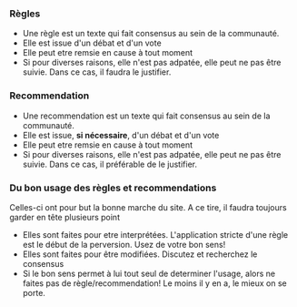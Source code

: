 
### Règles

* Une règle est un texte qui fait consensus au sein de la communauté.
* Elle est issue d'un débat et d'un vote
* Elle peut etre remsie en cause à tout moment
* Si pour diverses raisons, elle n'est pas adpatée, elle peut ne pas être suivie. Dans ce cas, il faudra le justifier. 

### Recommendation

* Une recommendation est un texte qui fait consensus au sein de la communauté.
* Elle est issue, **si nécessaire**, d'un débat et d'un vote
* Elle peut etre remsie en cause à tout moment
* Si pour diverses raisons, elle n'est pas adpatée, elle peut ne pas être suivie. Dans ce cas, il préférable de le justifier. 

### Du bon usage des règles et recommendations

Celles-ci ont pour but la bonne marche du site. A ce tire, il faudra toujours garder en tête plusieurs point

* Elles sont faites pour etre interprétées. L'application stricte d'une règle est le début de la perversion. Usez de votre bon sens!
* Elles sont faites pour être modifiées. Discutez et recherchez le consensus
* Si le bon sens permet à lui tout seul de determiner l'usage, alors ne faites pas de règle/recommendation! Le moins il y en a, le mieux on se porte. 
